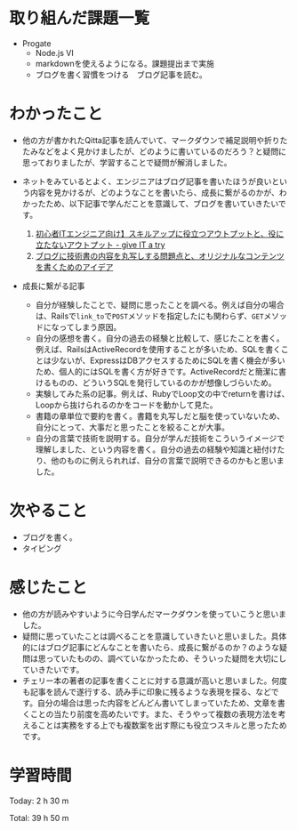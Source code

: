 # 取り組んだ課題一覧
- Progate
  - Node.js VI
  - markdownを使えるようになる。課題提出まで実施
  - ブログを書く習慣をつける　ブログ記事を読む。
  
# わかったこと
- 他の方が書かれたQitta記事を読んでいて、マークダウンで補足説明や折りたたみなどをよく見かけましたが、どのように書いているのだろう？と疑問に思っておりましたが、学習することで疑問が解消しました。
- ネットをみているとよく、エンジニアはブログ記事を書いたほうが良いという内容を見かけるが、どのようなことを書いたら、成長に繋がるのかが、わかったため、以下記事で学んだことを意識して、ブログを書いていきたいです。
  1. [初心者ITエンジニア向け】スキルアップに役立つアウトプットと、役に立たないアウトプット - give IT a try](https://blog.jnito.com/entry/2020/03/17/121350)
  2. [ブログに技術書の内容を丸写しする問題点と、オリジナルなコンテンツを書くためのアイデア](https://blog.jnito.com/entry/2018/01/23/075856)

- 成長に繋がる記事
  - 自分が経験したことで、疑問に思ったことを調べる。例えば自分の場合は、Railsで`link_to`で`POST`メソッドを指定したにも関わらず、`GET`メソッドになってしまう原因。
  - 自分の感想を書く。自分の過去の経験と比較して、感じたことを書く。例えば、RailsはActiveRecordを使用することが多いため、SQLを書くことは少ないが、ExpressはDBアクセスするためにSQLを書く機会が多いため、個人的にはSQLを書く方が好きです。ActiveRecordだと簡潔に書けるものの、どういうSQLを発行しているのかが想像しづらいため。
  - 実験してみた系の記事。例えば、RubyでLoop文の中でreturnを書けば、Loopから抜けられるのかをコードを動かして見た。
  - 書籍の章単位で要約を書く。書籍を丸写しだと脳を使っていないため、自分にとって、大事だと思ったことを絞ることが大事。
  - 自分の言葉で技術を説明する。自分が学んだ技術をこういうイメージで理解しました、という内容を書く。自分の過去の経験や知識と紐付けたり、他のものに例えられれば、自分の言葉で説明できるのかもと思いました。


# 次やること
- ブログを書く。
- タイピング


# 感じたこと
- 他の方が読みやすいように今日学んだマークダウンを使っていこうと思いました。
- 疑問に思っていたことは調べることを意識していきたいと思いました。具体的にはブログ記事にどんなことを書いたら、成長に繋がるのか？のような疑問は思っていたものの、調べていなかったため、そういった疑問を大切にしていきたいです。
- チェリー本の著者の記事を書くことに対する意識が高いと思いました。何度も記事を読んで遂行する、読み手に印象に残るような表現を探る、などです。自分の場合は思った内容をどんどん書いてしまっていたため、文章を書くことの当たり前度を高めたいです。また、そうやって複数の表現方法を考えることは実務をする上でも複数案を出す際にも役立つスキルと思ったためです。


# 学習時間
Today: 2 h 30 m

Total: 39 h 50 m
